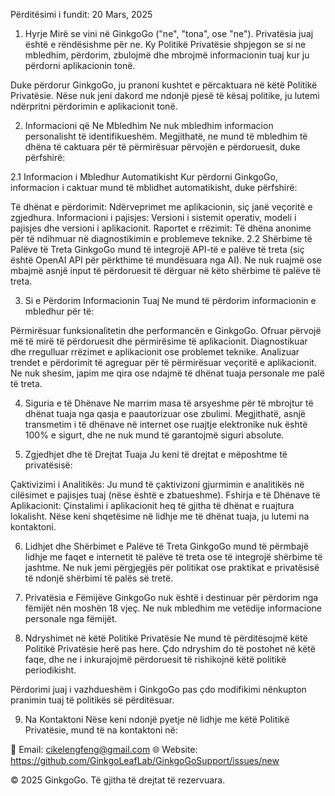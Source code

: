 Përditësimi i fundit: 20 Mars, 2025

1. Hyrje
Mirë se vini në GinkgoGo ("ne", "tona", ose "ne"). Privatësia juaj është e rëndësishme për ne. Ky Politikë Privatësie shpjegon se si ne mbledhim, përdorim, zbulojmë dhe mbrojmë informacionin tuaj kur ju përdorni aplikacionin tonë.

Duke përdorur GinkgoGo, ju pranoni kushtet e përcaktuara në këtë Politikë Privatësie. Nëse nuk jeni dakord me ndonjë pjesë të kësaj politike, ju lutemi ndërpritni përdorimin e aplikacionit tonë.

2. Informacioni që Ne Mbledhim
Ne nuk mbledhim informacion personalisht të identifikueshëm. Megjithatë, ne mund të mbledhim të dhëna të caktuara për të përmirësuar përvojën e përdoruesit, duke përfshirë:

2.1 Informacion i Mbledhur Automatikisht
Kur përdorni GinkgoGo, informacion i caktuar mund të mblidhet automatikisht, duke përfshirë:

Të dhënat e përdorimit: Ndërveprimet me aplikacionin, siç janë veçoritë e zgjedhura.
Informacioni i pajisjes: Versioni i sistemit operativ, modeli i pajisjes dhe versioni i aplikacionit.
Raportet e rrëzimit: Të dhëna anonime për të ndihmuar në diagnostikimin e problemeve teknike.
2.2 Shërbime të Palëve të Treta
GinkgoGo mund të integrojë API-të e palëve të treta (siç është OpenAI API për përkthime të mundësuara nga AI). Ne nuk ruajmë ose mbajmë asnjë input të përdoruesit të dërguar në këto shërbime të palëve të treta.

3. Si e Përdorim Informacionin Tuaj
Ne mund të përdorim informacionin e mbledhur për të:

Përmirësuar funksionalitetin dhe performancën e GinkgoGo.
Ofruar përvojë më të mirë të përdoruesit dhe përmirësime të aplikacionit.
Diagnostikuar dhe rregulluar rrëzimet e aplikacionit ose problemet teknike.
Analizuar trendet e përdorimit të agreguar për të përmirësuar veçoritë e aplikacionit.
Ne nuk shesim, japim me qira ose ndajmë të dhënat tuaja personale me palë të treta.

4. Siguria e të Dhënave
Ne marrim masa të arsyeshme për të mbrojtur të dhënat tuaja nga qasja e paautorizuar ose zbulimi. Megjithatë, asnjë transmetim i të dhënave në internet ose ruajtje elektronike nuk është 100% e sigurt, dhe ne nuk mund të garantojmë siguri absolute.

5. Zgjedhjet dhe të Drejtat Tuaja
Ju keni të drejtat e mëposhtme të privatësisë:

Çaktivizimi i Analitikës: Ju mund të çaktivizoni gjurmimin e analitikës në cilësimet e pajisjes tuaj (nëse është e zbatueshme).
Fshirja e të Dhënave të Aplikacionit: Çinstalimi i aplikacionit heq të gjitha të dhënat e ruajtura lokalisht.
Nëse keni shqetësime në lidhje me të dhënat tuaja, ju lutemi na kontaktoni.

6. Lidhjet dhe Shërbimet e Palëve të Treta
GinkgoGo mund të përmbajë lidhje me faqet e internetit të palëve të treta ose të integrojë shërbime të jashtme. Ne nuk jemi përgjegjës për politikat ose praktikat e privatësisë të ndonjë shërbimi të palës së tretë.

7. Privatësia e Fëmijëve
GinkgoGo nuk është i destinuar për përdorim nga fëmijët nën moshën 18 vjeç. Ne nuk mbledhim me vetëdije informacione personale nga fëmijët.

8. Ndryshimet në këtë Politikë Privatësie
Ne mund të përditësojmë këtë Politikë Privatësie herë pas here. Çdo ndryshim do të postohet në këtë faqe, dhe ne i inkurajojmë përdoruesit të rishikojnë këtë politikë periodikisht.

Përdorimi juaj i vazhdueshëm i GinkgoGo pas çdo modifikimi nënkupton pranimin tuaj të politikës së përditësuar.

9. Na Kontaktoni
Nëse keni ndonjë pyetje në lidhje me këtë Politikë Privatësie, mund të na kontaktoni në:

📧 Email: cikelengfeng@gmail.com
🌐 Website: https://github.com/GinkgoLeafLab/GinkgoGoSupport/issues/new

© 2025 GinkgoGo. Të gjitha të drejtat të rezervuara.